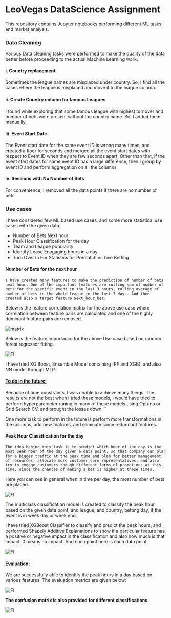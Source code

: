 # LeoVegas DataScience Assignment
This repository contains Jupyter notebooks performing different ML tasks and market analysis. 

### Data Cleaning
Various Data cleaning tasks were performed to make the quality of the data better before proceeding to the actual Machine Learning work. 

#### i. Country replacement
Sometimes the league names are misplaced under country. So, I find all the cases where the league is misplaced and move it to the league column.

#### ii. Create Country column for famous Leagues
I found while exploring that some famous league with highest turnover and number of bets were present without the country name. So, I added them manuallly.

#### iii. Event Start Date
The Event start date for the same event ID is wrong many times, and created a floor for seconds and merged all the event start dates with respect to Event ID when they are few seconds apart. Other than that, if the event start dates for same event ID has a large difference, then I group by event ID and perform aggregation on all the columns. 

#### iv. Sessions with No Number of Bets
For convenience, I removed all the data points if there are no number of bets. 

### Use cases
I have considered few ML based use cases, and some more statistical use cases with the given data. 
 
 * Number of Bets Next hour
 * Peak Hour Classification for the day
 * Team and League popularity
 * Identify Lease Enagaging hours in a day
 * Turn Over In Eur Statistics for Prematch vs Live Betting



#### Number of Bets for the next hour
    I have created many features to make the prediction of number of bets next hour. One of the important features are rolling sum of number of bets for the specific event in the last 3 hours, rolling average of number of bets in the whole league in the last 7 days. And then created also a target feature Next_hour_bet. 

Below is the feature correlation matrix for the above use case where correlation between feature pairs are calculated and one of the highly dominant feature pairs are removed. 

![matrix](Images\matrix_3.png)

Below is the feature importance for the above Use case based on random forest regressor fitting. 

![FI](Images\FI_nexthour.png)

I have tried XG Boost, Ensemble Model containing (RF and XGB), and also NN model through MLP. 

 #### <ins>To do in the future:</ins>
 Because of time constraints, I was unable to achieve many things. The results are not the best when I tried these models, I would have tried to perform hyperparameter runing in many of these models using Optuna or Grid Search CV, and brought the losses down. ¨

 One more task to perform in the future is perform more transformations in the columns, add new features, and eliminate some redundant features. 


#### Peak Hour Classification for the day

    The idea behind this task is to predict which hour of the day is the most peak hour of the day given a data point, so that company can plan for a bigger traffic at the peak time and plan for better management of resources, allocate more customer care representatives, and also try to engage customers though different forms of promotions at this time, since the chances of making a bet is higher at these times. 

Here you can see in general when in time per day, the most number of bets are placed.

![FI](Images\peak_bar.png)

The multiclass classification model is created to classify the peak hour based on the given data point, and league, and country, betting day, if the event is in week day or week end. 

I have tried XGBoost Classifier to classify and predict the peak hours, and performed Shapely Additive Explanations to show if a particular feature has a positive or negative impact in the classification and also how much is that impact. 0 means no impact. And each point here is each data point.

![FI](Images\shap.png)

 #### <ins>Evaluation:</ins>

We are successfully able to identify the peak hours in a day based on various features. The evaluation metrics are given below:

![FI](Images\results_4.png)

 <strong>The confusion matrix is also provided for different classifications.</strong>

![FI](Images\cm.png)







